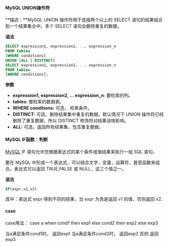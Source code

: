 #### MySQL UNION操作符

**描述：**MySQL UNION 操作符用于连接两个以上的 SELECT 语句的结果组合到一个结果集合中。多个 SELECT 语句会删除重复的数据。

**语法**

```sql
SELECT expression1, expression2, ... expression_n
FROM tables
[WHERE conditions]
UNION [ALL | DISTINCT]
SELECT expression1, expression2, ... expression_n
FROM tables
[WHERE conditions];
```

**参数**

* **expression1, expression2, ... expression_n**: 要检索的列。
* **tables:** 要检索的数据表。
* **WHERE conditions:** 可选， 检索条件。
* **DISTINCT:** 可选，删除结果集中重复的数据。默认情况下 UNION 操作符已经删除了重复数据，所以 DISTINCT 修饰符对结果没啥影响。
* **ALL:** 可选，返回所有结果集，包含重复数据。

#### MySQL IF函数：判断

[MySQL](http://c.biancheng.net/mysql/) IF 语句允许您根据表达式的某个条件或值结果来执行一组 SQL 语句。

要在 MySQL 中形成一个表达式，可以结合文字，变量，运算符，甚至函数来组合。表达式可以返回 TRUE,FALSE 或 NULL，这三个值之一。

**语法**

```sql
IF(expr,v1,v2)
```

其中：表达式 expr 得到不同的结果，当 expr 为真是返回 v1 的值，否则返回 v2.

#### **case**

case用法： case a when cond1 then exp1 else cond2 then exp2 else exp3

当a满足条件cond1时， 返回exp1 当a满足条件cond2时， 返回exp2 否则 返回exp3